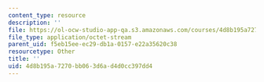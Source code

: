 ```yaml
---
content_type: resource
description: ''
file: https://ol-ocw-studio-app-qa.s3.amazonaws.com/courses/4d8b195a7270bb063d6ad4d0cc397dd4_WALK2.AVI
file_type: application/octet-stream
parent_uid: f5eb15ee-ec29-db1a-0157-e22a35620c38
resourcetype: Other
title: ''
uid: 4d8b195a-7270-bb06-3d6a-d4d0cc397dd4
---
```

